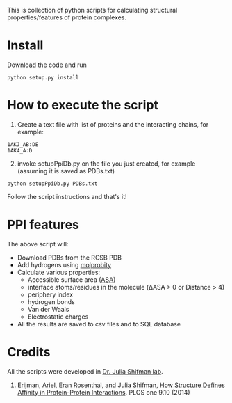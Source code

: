 This is collection of python scripts for calculating structural properties/features of protein complexes.
 
# Install
Download the code and run
```
python setup.py install
```

# How to execute the script
1. Create a text file with list of proteins and the interacting chains, for example:
  ```
  1AKJ_AB:DE
  1AK4_A:D
  ```
2. invoke setupPpiDb.py on the file you just created, for example (assuming it is saved as PDBs.txt) 
  ```
  python setupPpiDb.py PDBs.txt
  ```
Follow the script instructions and that's it!

# PPI features
The above script will:
* Download PDBs from the RCSB PDB
* Add hydrogens using [molprobity](http://molprobity.biochem.duke.edu/)
* Calculate various properties:
  * Accessible surface area ([ASA](https://en.wikipedia.org/wiki/Accessible_surface_area))
  * interface atoms/residues in the molecule (ΔASA > 0 or Distance > 4)
  * periphery index
  * hydrogen bonds
  * Van der Waals
  * Electrostatic charges
* All the results are saved to csv files and to SQL database


# Credits
All the scripts were developed in [Dr. Julia Shifman lab](http://bio.huji.ac.il/shifman/index.html).

1. Erijman, Ariel, Eran Rosenthal, and Julia Shifman, [How Structure Defines Affinity in Protein-Protein Interactions](http://dx.doi.org/10.1371/journal.pone.0110085). PLOS one 9.10 (2014)
